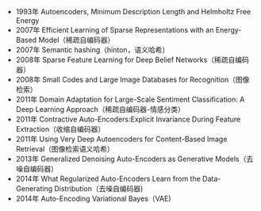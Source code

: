 - 1993年 Autoencoders, Minimum Description Length and Helmholtz Free Energy
- 2007年 Efficient Learning of Sparse Representations with an Energy-Based Model（稀疏自编码器）
- 2007年 Semantic hashing（hinton，语义哈希）
- 2008年 Sparse Feature Learning for Deep Belief Networks（稀疏自编码器）
- 2008年 Small Codes and Large Image Databases for Recognition（图像检索）
- 2011年 Domain Adaptation for Large-Scale Sentiment Classification: A Deep Learning Approach（稀疏自编码器-情感分类）
- 2011年 Contractive Auto-Encoders:Explicit Invariance During Feature Extraction（收缩自编码器）
- 2011年 Using Very Deep Autoencoders for Content-Based Image Retrieval（图像检索语义哈希）
- 2013年 Generalized Denoising Auto-Encoders as Generative Models（去噪自编码器）
- 2014年 What Regularized Auto-Encoders Learn from the Data-Generating Distribution（去噪自编码器)
- 2014年 Auto-Encoding Variational Bayes（VAE)
